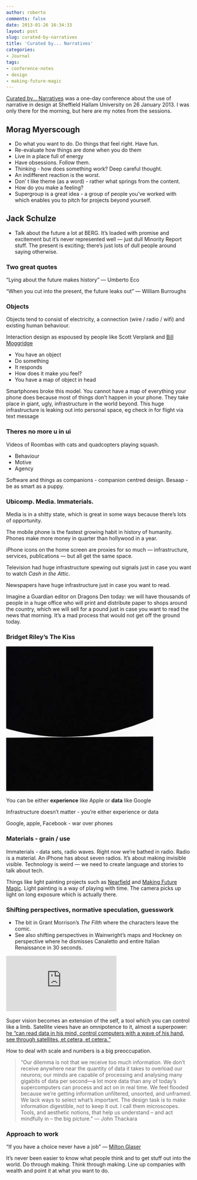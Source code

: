 ```yaml
---
author: roberto
comments: false
date: 2013-01-26 16:34:33
layout: post
slug: curated-by-narratives
title: 'Curated by... Narratives'
categories:
- Journal
tags:
- conference-notes
- design
- making-future-magic
---
```

<div class="message"><a href="http://www.eventbrite.co.uk/e/curated-by-narratives-tickets-5025164402?aff=eorg">Curated by… Narratives</a> was a one-day conference about the use of narrative in design at Sheffield Hallam University on 26 January 2013. I was only there for the morning, but here are my notes from the sessions.</div>

## Morag Myerscough
- Do what you want to do. Do things that feel right. Have fun.
- Re-evaluate how things are done when you do them
- Live in a place full of energy
- Have obsessions. Follow them.
- Thinking - how does something work? Deep careful thought.
- An indifferent reaction is the worst.
- Don’ t like theme (as a word) - rather what springs from the content.
- How do you make a feeling?
- Supergroup is a great idea - a group of people you’ve worked with which enables you to pitch for projects beyond yourself.

## Jack Schulze
- Talk about the future a lot at BERG. It’s loaded with promise and excitement but it’s never represented well — just dull Minority Report stuff. The present is exciting; there’s just lots of dull people around saying otherwise.

### Two great quotes
“Lying about the future makes history” — Umberto Eco

“When you cut into the present, the future leaks out” — William Burroughs

### Objects
Objects tend to consist of electricity, a connection (wire / radio / wifi) and existing human behaviour.

Interaction design as espoused by people like Scott Verplank and [Bill Moggridge](https://www.ideo.com/people/bill-moggridge)

- You have an object
- Do something
- It responds
- How does it make you feel?
- You have a map of object in head

Smartphones broke this model. You cannot have a map of everything your phone does because most of things don’t happen in your phone. They take place in giant, ugly, infrastructure in the world beyond. This huge infrastructure is leaking out into personal space, eg check in for flight via text message

### Theres no more u in ui
Videos of Roombas with cats and quadcopters playing squash.

- Behaviour
- Motive
- Agency

Software and things as companions - companion centred design. Besaap - be as smart as a puppy.

### Ubicomp. Media. Immaterials.
Media is in a shitty state, which is great in some ways because there’s lots of opportunity.

The mobile phone is the fastest growing habit in history of humanity. Phones make more money in quarter than hollywood in a year.

iPhone icons on the home screen are proxies for so much — infrastructure, services, publications — but all get the same space.

Television had huge infrastructure spewing out signals just in case you want to watch *Cash in the Attic*.

Newspapers have huge infrastructure just in case you want to read.

Imagine a Guardian editor on Dragons Den today: we will have thousands of people in a huge office who will print and distribute paper to shops around the country, which we will sell for a pound just in case you want to read the news that morning. It’s a mad process that would not get off the ground today.

### Bridget Riley’s The Kiss

![Bridget Riley’s The Kiss](/images/kiss.jpg)

 You can be either **experience** like Apple or **data** like Google

Infrastructure doesn’t matter - you’re either experience or data

Google, apple, Facebook - war over phones

### Materials - grain / use

Immaterials - data sets, radio waves. Right now we’re bathed in radio. Radio is a material. An iPhone has about seven radios. It’s about making invisible visible. Technology is weird — we need to create language and stories to talk about tech.

Things like light painting projects such as [Nearfield](http://www.nearfield.org/2011/02/wifi-light-painting) and [Making Future Magic](http://berglondon.com/projects/magic/). Light painting is a way of playing with time. The camera picks up light on long exposure which is actually there.

### Shifting perspectives, normative speculation, guesswork
- The bit in Grant Morrison’s *The Filth* where the characters leave the comic.
- See also shifting perspectives in Wainwright’s maps and Hockney on perspective where he dismisses Canaletto and entire Italian Renaissance in 30 seconds.

<div class='embed-container'><iframe src='https://www.youtube.com/watch?v=mrFDGct4kH8' frameborder='0'></iframe></div>

Super vision becomes an extension of the self, a tool which you can control like a limb. Satellite views have an omnipotence to it, almost a superpower: [he “can read data in his mind, control computers with a wave of his hand, see through satellites, et cetera, et cetera.“](http://sidneysussex.tumblr.com/post/40986272323/extremis-101)

How to deal with scale and numbers is a big preoccupation.

>  “Our dilemma is not that we receive too much information. We don’t receive anywhere near the quantity of data it takes to overload our neurons; our minds are capable of processing and analysing many gigabits of data per second—a lot more data than any of today’s supercomputers can process and act on in real time. We feel flooded because we’re getting information unfiltered, unsorted, and unframed. We lack ways to select what’s important. The design task is to make information digestible, not to keep it out. I call them microscopes. Tools, and aesthetic notions, that help us understand – and act mindfully in – the big picture.” — John Thackara

### Approach to work
“If you have a choice never have a job” — [Milton Glaser](http://www.miltonglaser.com/files/Essays-10things-8400.pdf)

It’s never been easier to know what people think and to get stuff out into the world. Do through making. Think through making. Line up companies with wealth and point it at what you want to do.







